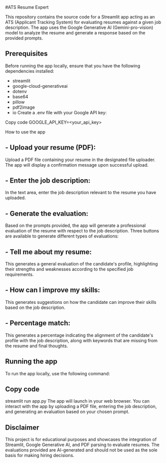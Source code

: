 

#ATS Resume Expert

This repository contains the source code for a Streamlit app acting as an ATS (Applicant Tracking System) for evaluating resumes against a given job description. The app uses the Google Generative AI (Gemini-pro-vision) model to analyze the resume and generate a response based on the provided prompts.

## Prerequisites
Before running the app locally, ensure that you have the following dependencies installed:

- streamlit
- google-cloud-generativeai
- dotenv
- base64
- pillow
- pdf2image
- io
Create a .env file with your Google API key:

Copy code
GOOGLE_API_KEY=<your_api_key>

How to use the app
## - Upload your resume (PDF): 
Upload a PDF file containing your resume in the designated file uploader. The app will display a confirmation message upon successful upload.

## - Enter the job description:
In the text area, enter the job description relevant to the resume you have uploaded.

## - Generate the evaluation:
Based on the prompts provided, the app will generate a professional evaluation of the resume with respect to the job description. Three buttons are available to generate different types of evaluations:

## - Tell me about my resume: 
This generates a general evaluation of the candidate's profile, highlighting their strengths and weaknesses according to the specified job requirements.

## - How can I improve my skills: 
This generates suggestions on how the candidate can improve their skills based on the job description.

## - Percentage match: 
This generates a percentage indicating the alignment of the candidate's profile with the job description, along with keywords that are missing from the resume and final thoughts.

## Running the app
To run the app locally, use the following command:

## Copy code
streamlit run app.py
The app will launch in your web browser. You can interact with the app by uploading a PDF file, entering the job description, and generating an evaluation based on your chosen prompt.



## Disclaimer
This project is for educational purposes and showcases the integration of Streamlit, Google Generative AI, and PDF parsing to evaluate resumes. The evaluations provided are AI-generated and should not be used as the sole basis for making hiring decisions.



